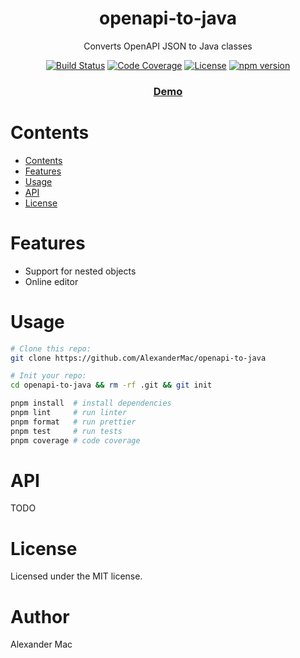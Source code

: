 <div align="center">
  <h1>openapi-to-java</h1>
  <p>Converts OpenAPI JSON to Java classes</p>
  <p>
    <a href="https://github.com/alexandermac/openapi-to-java/actions/workflows/ci.yml?query=branch%3Amaster"><img src="https://github.com/alexandermac/openapi-to-java/actions/workflows/ci.yml/badge.svg" alt="Build Status"></a>
    <a href="https://codecov.io/gh/AlexanderMac/openapi-to-java"><img src="https://codecov.io/gh/AlexanderMac/openapi-to-java/branch/master/graph/badge.svg" alt="Code Coverage"></a>
    <a href="LICENSE"><img src="https://img.shields.io/github/license/alexandermac/openapi-to-java.svg" alt="License"></a>
    <a href="https://badge.fury.io/js/openapi-to-java"><img src="https://badge.fury.io/js/openapi-to-java.svg" alt="npm version"></a>
  </p>
  <h3 align="center"><a href="https://alexandermac.github.io/openapi-to-java">Demo</a></h3>
</div>

# Contents
- [Contents](#contents)
- [Features](#features)
- [Usage](#usage)
- [API](#api)
- [License](#license)

# Features
- Support for nested objects
- Online editor

# Usage
```sh
# Clone this repo:
git clone https://github.com/AlexanderMac/openapi-to-java

# Init your repo:
cd openapi-to-java && rm -rf .git && git init

pnpm install  # install dependencies
pnpm lint     # run linter
pnpm format   # run prettier
pnpm test     # run tests
pnpm coverage # code coverage
```

# API
TODO

# License
Licensed under the MIT license.

# Author
Alexander Mac
